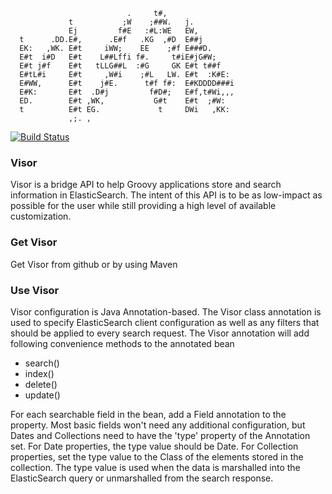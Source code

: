 ```
                          .     t#,               
             t           ;W    ;##W.   j.         
             Ej         f#E   :#L:WE   EW,        
  t      .DD.E#,      .E#f   .KG  ,#D  E##j       
  EK:   ,WK. E#t     iWW;    EE    ;#f E###D.     
  E#t  i#D   E#t    L##Lffi f#.     t#iE#jG#W;    
  E#t j#f    E#t   tLLG##L  :#G     GK E#t t##f   
  E#tL#i     E#t     ,W#i    ;#L   LW. E#t  :K#E: 
  E#WW,      E#t    j#E.      t#f f#:  E#KDDDD###i
  E#K:       E#t  .D#j         f#D#;   E#f,t#Wi,,,
  ED.        E#t ,WK,           G#t    E#t  ;#W:  
  t          E#t EG.             t     DWi   ,KK: 
             ,;. ,                                
```
[![Build Status](https://secure.travis-ci.org/morologous/visor.png)](http://travis-ci.org/morologous/visor)
                        
### Visor
Visor is a bridge API to help Groovy applications store and search information in ElasticSearch.  The intent of this API is to be as low-impact as possible for the user while still providing a high level of available customization.

### Get Visor

Get Visor from github or by using Maven

### Use Visor

Visor configuration is Java Annotation-based.  The Visor class annotation is used to specify ElasticSearch client configuration as well as any filters that should be applied to every search request.  The Visor annotation will add following convenience methods to the annotated bean

* search()
* index()
* delete()
* update()

For each searchable field in the bean, add a Field annotation to the property.  Most basic fields won't need any additional configuration, but Dates and Collections need to have the 'type' property of the Annotation set.  For Date properties, the type value should be Date.  For Collection properties, set the type value to the Class of the elements stored in the collection.  The type value is used when the data is marshalled into the ElasticSearch query or unmarshalled from the search response.

